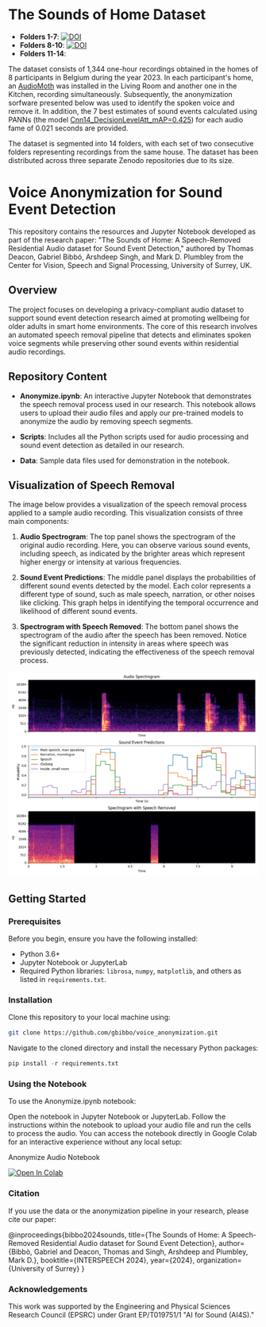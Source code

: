 # The Sounds of Home Dataset

- **Folders 1-7**: 
[![DOI](https://zenodo.org/badge/DOI/10.5281/zenodo.12737915.svg)](https://doi.org/10.5281/zenodo.12737915)
- **Folders 8-10**: 
[![DOI](https://zenodo.org/badge/DOI/10.5281/zenodo.12800789.svg)](https://doi.org/10.5281/zenodo.12800789)
- **Folders 11-14**: 

The dataset consists of 1,344 one-hour recordings obtained in the homes of 8 participants in Belgium during the year 2023. In each participant's home, an [AudioMoth](https://www.openacousticdevices.info/audiomoth) was installed in the Living Room and another one in the Kitchen, recording simultaneously. Subsequently, the anonymization sorfware presented below was used to identify the spoken voice and remove it. In addition, the 7 best estimates of sound events calculated using PANNs (the model [Cnn14_DecisionLevelAtt_mAP=0.425](https://zenodo.org/records/3987831)) for each audio fame of 0.021 seconds are provided.

The dataset is segmented into 14 folders, with each set of two consecutive folders representing recordings from the same house. The dataset has been distributed across three separate Zenodo repositories due to its size.

# Voice Anonymization for Sound Event Detection

This repository contains the resources and Jupyter Notebook developed as part of the research paper: "The Sounds of Home: A Speech-Removed Residential Audio dataset for Sound Event Detection," authored by Thomas Deacon, Gabriel Bibbó, Arshdeep Singh, and Mark D. Plumbley from the Center for Vision, Speech and Signal Processing, University of Surrey, UK.

## Overview

The project focuses on developing a privacy-compliant audio dataset to support sound event detection research aimed at promoting wellbeing for older adults in smart home environments. The core of this research involves an automated speech removal pipeline that detects and eliminates spoken voice segments while preserving other sound events within residential audio recordings.

## Repository Content

- **Anonymize.ipynb**: An interactive Jupyter Notebook that demonstrates the speech removal process used in our research. This notebook allows users to upload their audio files and apply our pre-trained models to anonymize the audio by removing speech segments.

- **Scripts**: Includes all the Python scripts used for audio processing and sound event detection as detailed in our research.

- **Data**: Sample data files used for demonstration in the notebook.

## Visualization of Speech Removal

The image below provides a visualization of the speech removal process applied to a sample audio recording. This visualization consists of three main components:

1. **Audio Spectrogram**: The top panel shows the spectrogram of the original audio recording. Here, you can observe various sound events, including speech, as indicated by the brighter areas which represent higher energy or intensity at various frequencies.

2. **Sound Event Predictions**: The middle panel displays the probabilities of different sound events detected by the model. Each color represents a different type of sound, such as male speech, narration, or other noises like clicking. This graph helps in identifying the temporal occurrence and likelihood of different sound events.

3. **Spectrogram with Speech Removed**: The bottom panel shows the spectrogram of the audio after the speech has been removed. Notice the significant reduction in intensity in areas where speech was previously detected, indicating the effectiveness of the speech removal process.

![Visualization of Speech Removal](https://github.com/gbibbo/voice_anonymization/blob/master/metadata/black_list/speech_removed.png)

## Getting Started

### Prerequisites

Before you begin, ensure you have the following installed:
- Python 3.6+
- Jupyter Notebook or JupyterLab
- Required Python libraries: `librosa`, `numpy`, `matplotlib`, and others as listed in `requirements.txt`.

### Installation

Clone this repository to your local machine using:

```bash
git clone https://github.com/gbibbo/voice_anonymization.git
```

Navigate to the cloned directory and install the necessary Python packages:
```python
pip install -r requirements.txt
```

### Using the Notebook

To use the Anonymize.ipynb notebook:

Open the notebook in Jupyter Notebook or JupyterLab.
Follow the instructions within the notebook to upload your audio file and run the cells to process the audio.
You can access the notebook directly in Google Colab for an interactive experience without any local setup:

Anonymize Audio Notebook

[![Open In Colab](https://colab.research.google.com/assets/colab-badge.svg)](https://colab.research.google.com/github/gbibbo/voice_anonymization/blob/master/Anonymize.ipynb)

### Citation

If you use the data or the anonymization pipeline in your research, please cite our paper:

@inproceedings{bibbo2024sounds,
  title={The Sounds of Home: A Speech-Removed Residential Audio dataset for Sound Event Detection},
  author={Bibbò, Gabriel and Deacon, Thomas and Singh, Arshdeep and Plumbley, Mark D.},
  booktitle={INTERSPEECH 2024},
  year={2024},
  organization={University of Surrey}
}

### Acknowledgements

This work was supported by the Engineering and Physical Sciences Research Council (EPSRC) under Grant EP/T019751/1 "AI for Sound (AI4S)."
